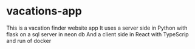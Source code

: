 # vacations-app
This is a vacation finder website app
It uses a server side in Python with flask on a sql server in neon db
And a client side in React with TypeScrip
and run of docker